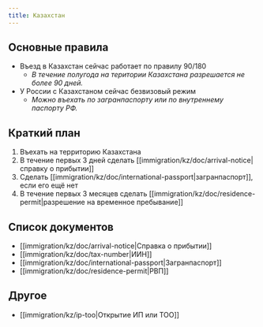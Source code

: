 ```yaml
---
title: Казахстан
---
```

## Основные правила
- Въезд в Казахстан сейчас работает по правилу 90/180
	- *В течение полугода на територии Казахстана разрешается не более 90 дней.*
- У России с Казахстаном сейчас безвизовый режим
	- *Можно въехать по загранпаспорту или по внутреннему паспорту РФ.*

## Краткий план
1. Въехать на территорию Казахстана
2. В течение первых 3 дней сделать [[immigration/kz/doc/arrival-notice|справку о прибытии]]
3. Сделать [[immigration/kz/doc/international-passport|загранпаспорт]], если его ещё нет
4. В течение первых 3 месяцев сделать [[immigration/kz/doc/residence-permit|разрешение на временное пребывание]]

## Список документов
- [[immigration/kz/doc/arrival-notice|Справка о прибытии]]
- [[immigration/kz/doc/tax-number|ИИН]]
- [[immigration/kz/doc/international-passport|Загранпаспорт]]
- [[immigration/kz/doc/residence-permit|РВП]]

## Другое
- [[immigration/kz/ip-too|Открытие ИП или ТОО]]